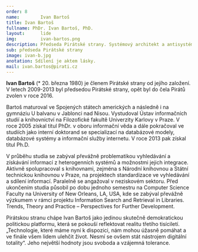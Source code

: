 ```yaml
---
order: 8
name:        Ivan Bartoš
title: Ivan Bartoš
fullname: PhDr. Ivan Bartoš, PhD.
layout:      lide
img:         ivan-bartos.png
description: Předseda Pirátské strany. Systémový architekt a antisystémový aktivista
sub: předseda Pirátské strany
image: ivan-b.jpg
anotation: Sdílení je aktem lásky.
mail: ivan.bartos@pirati.cz
---
```


**Ivan Bartoš** (* 20. března 1980) je členem Pirátské strany od jejího založení. V letech 2009-2013 byl předsedou Pirátské strany, opět byl do čela Pirátů zvolen v roce 2016.

Bartoš maturoval ve Spojených státech amerických a následně i na gymnáziu U balvanu v Jablonci nad Nisou. Vystudoval Ústav informačních studií a knihovnictví na Filozofické fakultě Univerzity Karlovy v Praze. V roce 2005 získal titul PhDr. v oboru informační věda a dále pokračoval ve studiích jako interní doktorand se specializací na databázové modely, databázové systémy a informační služby internetu. V roce 2013 pak získal titul Ph.D.

V průběhu studia se zabýval převážně problematikou vyhledávání a získávání informací z heterogenních systémů a možnostmi jejich integrace. Aktivně spolupracoval s knihovnami, zejména s Národní knihovnou a Státní technickou knihovnou v Praze, na projektech standardizace ve vyhledávání a sdílení informací. Paralelně se angažoval v neziskovém sektoru. Před ukončením studia působil po dobu jednoho semestru na Computer Science Faculty na University of New Orleans, LA, USA, kde se zabýval převážně výzkumem v rámci projektu Information Search and Retrieval in Libraries. Trends, Theory and Practice – Perspectives for Further Development.

Pirátskou stranu chápe Ivan Bartoš jako jedinou skutečně demokratickou politickou platformu, která se pokouší reflektovat realitu třetího tisíciletí. „Technologie, které máme nyní k dispozici, nám mohou úžasně pomáhat a ve finále všem lidem ulehčit život. Nesmí se ovšem stát nástrojem digitální totality“. Jeho největší hodnoty jsou svoboda a vzájemná tolerance.
